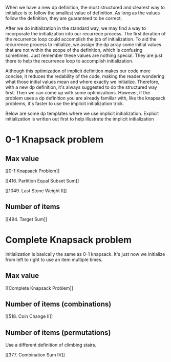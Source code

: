 When we have a new dp definition, the most structured and clearest way to initialize is to follow the smallest value of definition. As long as the values follow the definition, they are guaranteed to be correct. 

After we do initialization in the standard way, we may find a way to incorporate the initialization into our recurrece process. The first iteration of the recurrence loop could accomplish the job of initialization. To aid the recurrence process to initialize, we assign the dp array some initial values that are not within the scope of the definition, which is confusing sometimes. Just remember these values are nothing special. They are just there to help the recurrence loop to accomplish initialization. 

Although this optimization of implicit definition makes our code more concise, it reduces the redability of the code, making the reader wondering what those initial values mean and where exactly we initialize. Therefore, with a new dp definition, it's always suggested to do the structured way first. Then we can come up with some optimizations. However, if the problem uses a dp definition you are already familiar with, like the knapsack problems, it's faster to use the implicit initialization trick. 

Below are some dp templates where we use implicit initialization. Explicit initialization is written out first to help illustrate the implicit initialization

# 0-1 Knapsack problem

## Max value

[[0-1 Knapsack Problem]]

[[416. Partition Equal Subset Sum]]

[[1049. Last Stone Weight II]]

## Number of items

[[494. Target Sum]]

# Complete Knapsack problem

Initialization is basically the same as 0-1 knapsack. It's just now we initialize from left to right to use an item multiple times. 

## Max value

[[Complete Knapsack Problem]]

## Number of items (combinations)

[[518. Coin Change II]]

## Number of items (permutations)

Use a different definition of climbing stairs. 

[[377. Combination Sum IV]]